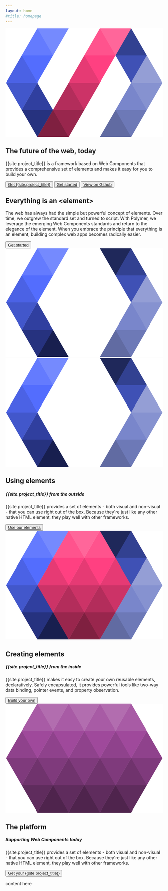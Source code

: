 ```yaml
---
layout: home
#title: homepage
---
```


<section id="future" class="main-bg">
  <div class="panel left">
    <img src="/images/logos/p-logo.svg">
    <summary>
      <h1>The future of the web, today</h1>
      <p>{{site.project_title}} is a framework based on Web Components that provides a comprehensive
        set of elements and makes it easy for you to build your own.</p>
      <polymer-ui-toolbar>
        <button class="paper-button" data-download-button><polymer-ui-icon src="/images/picons/ic_archive_dark_.png"></polymer-ui-icon><a href="/getting-the-code.html">Get {{site.project_title}}</a></button>
        <button class="paper-button"><polymer-ui-icon src="/images/picons/ic_arrowForward_dark_.png"></polymer-ui-icon><a href="/getting-started.html">Get started</a></button>
        <button class="paper-button" borderless><a href="https://github.com/polymer/polymer">View on Github</a></button>
      </polymer-ui-toolbar>
    </summary>
  </div>
</section>
<section id="everything-element" class="main-purple">
  <!-- <nav class="bar" flexbox>
    <a href="#everything-element" flex>Return to the elegance of the element</a>
  </nav> -->
  <div class="panel right">
    <summary>
      <h1>Everything is an &lt;element&gt;</h1>
      <p>The web has always had the simple but powerful concept of elements. Over time, we
      outgrew the standard set and turned to script. With Polymer, we leverage the emerging
      Web Components standards and return to the elegance of the element. When you embrace
      the principle that everything is an element, building complex web apps becomes radically
      easier.</p>
      <button class="paper-button" borderless><polymer-ui-icon src="/images/picons/ic_arrowForward_light.png"></polymer-ui-icon><a href="/getting-started.html">Get started</a></button>
    </summary>
    <img src="/images/logos/p-elements.svg">
  </div>
</section>
<section id="architecture">
 <!--  <nav class="bar" flexbox>
    <a href="#architecture">The architecture of {{site.project_title}}</a>
  </nav> -->
  <div class="panel">
    <summary>
      <div class="box">
        <img src="/images/logos/p-elements.svg">
      </div>
      <h2 class="elements-using">Using elements</h2>
      <h5>{{site.project_title}} from the outside</h5>
      <p>{{site.project_title}} provides a set of elements - both visual and non-visual - that you
        can use right out of the box. Because they're just like any other native HTML element,
        they play well with other frameworks.</p>
      <button class="paper-button" borderless><polymer-ui-icon src="/images/picons/ic_arrowForward_dark_.png"></polymer-ui-icon><a href="/docs/elements/">Use our elements</a></button>
    </summary>
    <summary>
      <div class="box">
        <img src="/images/logos/p-create-elements.svg">
      </div>
      <h2 class="elements-creating">Creating elements</h2>
      <h5>{{site.project_title}} from the inside</h5>
      <p>{{site.project_title}} makes it easy to create your own reusable elements, declaratively. Safely
        encapsulated, it provides powerful tools like two-way data binding, pointer events, and property observation.</p>
      <button class="paper-button" borderless><polymer-ui-icon src="/images/picons/ic_arrowForward_dark_.png"></polymer-ui-icon><a href="/docs/elements/">Build your own</a></button>
    </summary>
    <summary>
      <div class="box">
        <img src="/images/logos/p-platform.svg">
      </div>
      <h2 class="platform">The platform</h2>
      <h5>Supporting Web Components today</h5>
      <p>{{site.project_title}} provides a set of elements - both visual and non-visual - that you
        can use right out of the box. Because they're just like any other native HTML element,
        they play well with other frameworks.</p>
      <button class="paper-button" borderless><polymer-ui-icon src="/images/picons/ic_arrowForward_dark_.png"></polymer-ui-icon><a href="/docs/elements/">Get your {{site.project_title}}</a></button>
    </summary>
  </div>
</section>
<section id="quickstart">
  <!-- <nav class="bar" flexbox>
    <a href="#quickstart">Quick start guide</a>
  </nav> -->
  <div class="panel">
    <summary>
      <p>content here</p>
    </summary>
  </div>
</section>
